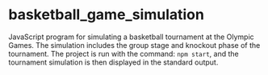 # basketball_game_simulation
JavaScript program for simulating a basketball tournament at the Olympic Games. The simulation includes the group stage and knockout phase of the tournament. The project is run with the command: `npm start`, and the tournament simulation is then displayed in the standard output.
